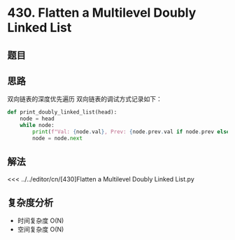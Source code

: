# 430. Flatten a Multilevel Doubly Linked List

## 题目

<!--@include: ../../editor/cn/doc/content/[430]Flatten a Multilevel Doubly Linked List.md-->

## 思路
双向链表的深度优先遍历
双向链表的调试方式记录如下：

```python
def print_doubly_linked_list(head):
    node = head
    while node:
        print(f"Val: {node.val}, Prev: {node.prev.val if node.prev else None}, Next: {node.next.val if node.next else None}, Child: {node.child}")
        node = node.next

```


## 解法

<<< ../../editor/cn/[430]Flatten a Multilevel Doubly Linked List.py


## 复杂度分析
- 时间复杂度 O(N)
- 空间复杂度 O(N)

